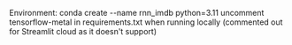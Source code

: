 Environment: conda create --name rnn_imdb  python=3.11
uncomment tensorflow-metal in requirements.txt when running locally (commented out for Streamlit cloud as it doesn't support)
